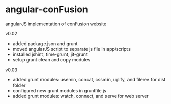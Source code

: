 # angular-conFusion
angularJS implementation of conFusion website

v0.02
- added package.json and grunt
- moved angularJS script to separate js file in app/scripts
- installed jshint, time-grunt, jit-grunt
- setup grunt clean and copy modules

v0.03
- added grunt modules: usemin, concat, cssmin, uglify, and filerev for dist folder
- configured new grunt modules in gruntfile.js
- added grunt modules: watch, connect, and serve for web server
